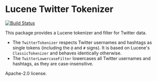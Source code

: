 Lucene Twitter Tokenizer
========================

[![Build Status](https://travis-ci.org/wetneb/lucene-twitter.svg?branch=master)](https://travis-ci.org/wetneb/lucene-twitter)

This package provides a Lucene tokenizer and filter for Twitter data.
* The `TwitterTokenizer` respects Twitter usernames and hashtags as single tokens (including
  the `@` and `#` signs). It is based on Lucene's `ClassicTokenizer` and behaves identically
  otherwise.
* The `TwitterLowercaseFilter` lowercases all Twitter usernames and hashtags, as they are
  case-insensitive.

Apache-2.0 license.

